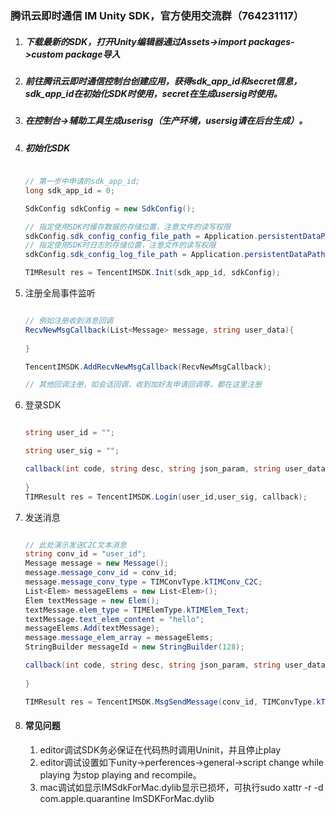 ### 腾讯云即时通信 IM Unity SDK，官方使用交流群（764231117）



1. ##### 下载最新的SDK，打开Unity编辑器通过Assets->import packages->custom package导入

2. ##### 前往腾讯云即时通信控制台创建应用，获得sdk_app_id和secret信息，sdk_app_id在初始化SDK时使用，secret在生成usersig时使用。

3. ##### 在控制台->辅助工具生成userisg（生产环境，usersig请在后台生成）。

4. ##### 初始化SDK

   ```c#
   
   // 第一步中申请的sdk_app_id;
   long sdk_app_id = 0;
   
   SdkConfig sdkConfig = new SdkConfig();
   
   // 指定使用SDK时缓存数据的存储位置，注意文件的读写权限
   sdkConfig.sdk_config_config_file_path = Application.persistentDataPath + "/TIM-Config";
   // 指定使用SDK时日志的存储位置，注意文件的读写权限
   sdkConfig.sdk_config_log_file_path = Application.persistentDataPath + "/TIM-Log";
   
   TIMResult res = TencentIMSDK.Init(sdk_app_id, sdkConfig);
   
   ```

5. 注册全局事件监听

   ```c#
   
   // 例如注册收到消息回调
   RecvNewMsgCallback(List<Message> message, string user_data){
     
   }
   
   TencentIMSDK.AddRecvNewMsgCallback(RecvNewMsgCallback);
   
   // 其他回调注册，如会话回调，收到加好友申请回调等，都在这里注册
   ```

6. 登录SDK

   ```c#
   
   string user_id = "";
   
   string user_sig = "";
   
   callback(int code, string desc, string json_param, string user_data) {
     
   }
   TIMResult res = TencentIMSDK.Login(user_id,user_sig, callback);
   
   
   ```

7. 发送消息

   ```c#
   
   // 此处演示发送C2C文本消息
   string conv_id = "user_id";
   Message message = new Message();
   message.message_conv_id = conv_id;
   message.message_conv_type = TIMConvType.kTIMConv_C2C;
   List<Elem> messageElems = new List<Elem>();
   Elem textMessage = new Elem();
   textMessage.elem_type = TIMElemType.kTIMElem_Text;
   textMessage.text_elem_content = "hello";
   messageElems.Add(textMessage);
   message.message_elem_array = messageElems;
   StringBuilder messageId = new StringBuilder(128);
   
   callback(int code, string desc, string json_param, string user_data) {
     
   }
   
   TIMResult res = TencentIMSDK.MsgSendMessage(conv_id, TIMConvType.kTIMConv_C2C, message, messageId, callback);
   
   ```


9. #### 常见问题

   1. editor调试SDK务必保证在代码热时调用Uninit，并且停止play
   2. editor调试设置如下unity->perferences->general->script change while playing 为stop playing and recompile。
   3. mac调试如显示IMSdkForMac.dylib显示已损坏，可执行sudo xattr -r -d com.apple.quarantine  ImSDKForMac.dylib


